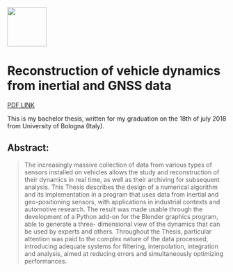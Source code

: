<img src="https://cdn.rawgit.com/physycom/templates/697b327d/logo_unibo.png" width="90" height="90"> 

# Reconstruction of vehicle dynamics from inertial and GNSS data

[PDF LINK](https://github.com/federicoB/bachelor_thesis/blob/master/federico_bertani_tesi.pdf)

This is my bachelor thesis, written for my graduation on the 18th of july 2018 from University of Bologna (Italy).

## Abstract:

> The increasingly massive collection of data from various types of sensors installed on vehicles allows the study and reconstruction of their dynamics in real time, as well as their archiving for subsequent analysis. This Thesis describes the design of a numerical algorithm and its implementation in a program that uses data from inertial and geo-positioning sensors, with applications in industrial contexts and automotive research. The result was made usable through the development of a Python add-on for the Blender graphics program, able to generate a three- dimensional view of the dynamics that can be used by experts and others. Throughout the Thesis, particular attention was paid to the complex nature of the data processed, introducing adequate systems for filtering, interpolation, integration and analysis, aimed at reducing errors and simultaneously optimizing performances.
